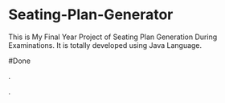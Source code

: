 # Seating-Plan-Generator

This is My Final Year Project of Seating Plan Generation During Examinations. It is totally developed using Java Language.






































































#Done










































































































.




































































































































































































































































































































































































































































































.






































